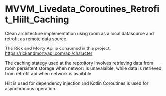# MVVM_Livedata_Coroutines_Retrofit_Hiilt_Caching
Clean architecture implementation using room as a local datasource and retrofit as remote data source.

The Rick and Morty Api is consumed in this project: https://rickandmortyapi.com/api/character

The caching stategy used at the repository involves retrieving data from room persistent storage when network is unavalaible, while data is retrieved from retrofit api when network is available

Hilt is used for dependency injection and Kotlin Coroutines is used for asynchronous operation.
